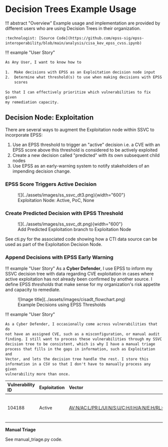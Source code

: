 # Decision Trees Example Usage

!!! abstract "Overview"
    Example usage and implementation are provided by different users who
    are using Decision Trees in their organization.

    :technologist: [Source Code](https://github.com/epss-sig/epss-interoperability/blob/main/analysis/cisa_kev_epss_cvss.ipynb) 


!!! example "User Story"

    As Any User, I want to know how to

    1.  Make decisions with EPSS as an Exploitation decision node input
    2.  Determine what threshold(s) to use when making decisions with EPSS
        scores

    So that I can effectively prioritize which vulnerabilities to fix given
    my remediation capacity.


## Decision Node: Exploitation

There are several ways to augment the Exploitation node within SSVC to
incorporate EPSS:

1.  Use an EPSS threshold to trigger an "active" decision i.e. a CVE
    with an EPSS score above this threshold is considered to be actively
    exploited
2.  Create a new decision called "predicted" with its own subsequent
    child nodes
3.  Use EPSS as an early-warning system to notify stakeholders of an
    impending decision change.


### EPSS Score Triggers Active Decision

<figure markdown>
  ![](../assets/images/ss_ssvc_dt3.png){width="600"}
  <figcaption>Exploitation Node: Active, PoC, None</figcaption>
</figure>

### Create Predicted Decision with EPSS Threshold

<figure markdown>
  ![](../assets/images/ss_ssvc_dt.png){width="600"}
  <figcaption>Add Predicted Exploitation branch to Exploitation Node</figcaption>
</figure>

See cti.py for the associated code showing how a CTI data source can be
used as part of the Exploitation Decision Node.

  

  

### Append Decisions with EPSS Early Warning

  
!!! example "User Story"
    As a **Cyber Defender**, I use EPSS to inform my SSVC decision tree with
    data regarding CVE exploitation in cases where active exploitation has
    not already been confirmed by another source. I define
    EPSS *thresholds* that make sense for my organization's risk appetite
    and capacity to remediate.


<figure markdown>
![Image title](../assets/images/cisadt_flowchart.png)
<figcaption>Example Decisions using EPSS Thresholds</figcaption>
</figure>

!!! example "User Story"

    As a Cyber Defender, I occasionally come across vulnerabilities that do
    not have an assigned CVE, such as a misconfiguration, or manual audit
    finding. I still want to process these vulnerabilities through my SSVC
    decision tree to be consistent, which is why I have a manual triage
    process that fills in the gaps in information, such as Exploitation and
    Vector, and lets the decision tree handle the rest. I store this
    information in a CSV so that I don't have to manually process any given
    vulnerability more than once.

  

  

| Vulnerability ID | Exploitation | Vector                                                                                                                               | Note                                 |
|:-----------------|:-------------|:-------------------------------------------------------------------------------------------------------------------------------------|:-------------------------------------|
| 104188           | Active       | [AV:N/AC:L/PR:L/UI:N/S:U/C:H/I:H/A:N/E:H/RL:O/RC:C ](https://nvd.nist.gov/vuln-metrics/cvss/v3-calculator?vector=AV:N/AC:L/PR:L/UI:N/S:U/C:H/I:H/A:N/E:H/RL:O/RC:C&amp;version=3.1) | SMB Security Signatures Not Required |

  


**Manual Triage**

See manual_triage.py code.


